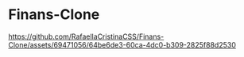 # Finans-Clone

https://github.com/RafaellaCristinaCSS/Finans-Clone/assets/69471056/64be6de3-60ca-4dc0-b309-2825f88d2530

